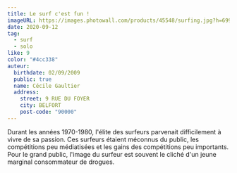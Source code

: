 ```yaml
---
title: Le surf c'est fun !
imageURL: https://images.photowall.com/products/45548/surfing.jpg?h=699&q=85
date: 2020-09-12
tag:
  - surf
  - solo
like: 9
color: "#4cc338"
auteur:
  birthdate: 02/09/2009
  public: true
  name: Cécile Gaultier
  address:
    street: 9 RUE DU FOYER
    city: BELFORT
    post-code: "90000"
---
```



Durant les années 1970-1980, l'élite des surfeurs parvenait difficilement à vivre de sa passion. Ces surfeurs étaient méconnus du public, les compétitions peu médiatisées et les gains des compétitions peu importants. Pour le grand public, l'image du surfeur est souvent le cliché d'un jeune marginal consommateur de drogues.


